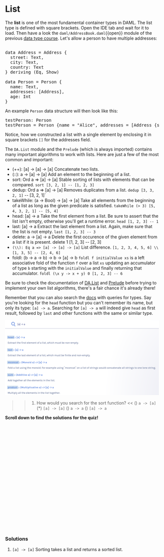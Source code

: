 # List

The **list** is one of the most fundamental container types in DAML. The list type is defined with
square brackets. Open the IDE tab and wait for it to load. Then have a look the
`daml/AddressBook.daml`{{open}} module of the previous [data type
course](https://www.katacoda.com/daml/courses/fundamental-concepts/data-types-imports). Let's allow
a person to have multiple addresses:

<pre class=file data-filename="daml/AddressBook.daml" data-target="append">

data Address = Address {
  street: Text,
  city: Text,
  country: Text
} deriving (Eq, Show)

data Person = Person {
  name: Text,
  addresses: [Address],
  age: Int
}
</pre>

An example `Person` data structure will then look like this:

<pre class=file data-filename="daml/AddressBook.daml" data-target="append">
testPerson: Person
testPerson = Person {name = "Alice", addresses = [Address {street = "RabbitStreet", city = "QueenOfHearts", country = "Wonderland"}], age = 7}
</pre>

Notice, how we constructed a list with a single element by enclosing it in square brackets `[]` for
the addresses field.

The `DA.List` module and the `Prelude` (which is always imported) contains many important
algorithms to work with lists. Here are just a few of the most common and important:

- (++): [a] -> [a] -> [a]
  Concatenate two lists.
- (::): a -> [a] -> [a]
  Add an element to the beginning of a list.
- sort: Ord a => [a] -> [a]
  Stable sorting of lists with elements that can be compared.
  `sort [3, 2, 1] -- [1, 2, 3]`
- dedup: Ord a => [a] -> [a]
  Removes duplicates from a list.
  `dedup [3, 3, 2, 1]` -- [3, 2, 1]`
- takeWhile: (a -> Bool) -> [a] -> [a]
  Take all elements from the beginning of a list as long as the given predicate is satisfied.
  `takeWhile (> 3) [5, 4, 3, 2, 1] -- [5, 4]`
- head: [a] -> a
  Take the first element from a list. Be sure to assert that the list isn't empty, otherwise you'll
  get a runtime error.
  `head [1, 2, 3] -- 1`
- last: [a] -> a
  Extract the last element from a list. Again, make sure that the list is not empty.
  `last [1, 2, 3] -- 3`
- delete: a -> [a] -> a
  Delete the first occurence of the given element from a list if it is present.
  delete 1 [1, 2, 3] -- [2, 3]
- `(\\): Eq a => [a] -> [a] -> [a]`
  List difference.
  `[1, 2, 3, 4, 5, 6] \\ [1, 3, 5] -- [2, 4, 6]`
- foldl: (b -> a -> b) -> b -> [a] -> b
  `foldl f initialValue xs` is a left associative fold of the function `f` over a list `xs` updating
  an accumulator of type `b` starting with the `initialValue` and finally returning that accumulator.
  `foldl (\x y -> x + y) 0 [1, 2, 3] -- 6`

Be sure to check the documentation of [DA.List](https://docs.daml.com/daml/stdlib/DA-List.html) and
[Prelude](https://docs.daml.com/daml/stdlib/Prelude.html) before trying to implement your own list
algorithms, there's a fair chance it's already there!

Remember that you can also search the [docs](https://docs.daml.com) with queries for types. Say
you're looking for the `head` function but you can't remember its name, but only its type: `[a] -> a`.
Searching for `[a] -> a` will indeed give `head` as first result, followed by `last` and other
functions with the same or similar type.

![search_head](assets/search_head.png)

>> 1) How would you search for the sort function? <<
() `a -> [a]`
(*) `[a] -> [a]`
() `a -> a`
() `[a] -> a`


**Scroll down to find the solutions for the quiz!**

<br />
<br />
<br />
<br />
<br />
<br />
<br />
<br />
<br />
<br />
<br />
<br />
<br />
<br />
<br />
<br />
<br />
<br />
<br />
<br />

### Solutions

1. `[a] -> [a]` Sorting takes a list and returns a sorted list.
